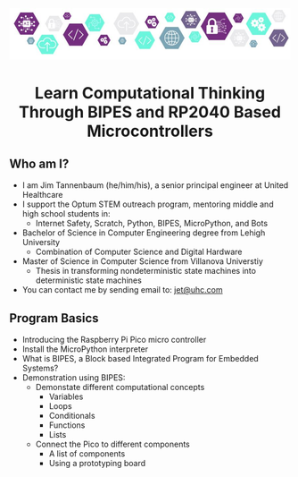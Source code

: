 
![Header](./img/header.jpg)

# <center>Learn Computational Thinking Through BIPES and RP2040 Based Microcontrollers</center>

## Who am I?

* I am Jim Tannenbaum (he/him/his), a senior principal engineer at United Healthcare
* I support the Optum STEM outreach program, mentoring middle and high school students in:
    * Internet Safety, Scratch, Python, BIPES, MicroPython, and Bots
* Bachelor of Science in Computer Engineering degree from Lehigh University
    * Combination of Computer Science and Digital Hardware
* Master of Science in Computer Science from Villanova Universtiy
    * Thesis in transforming nondeterministic state machines into deterministic state machines
* You can contact me by sending email to: <a href="mailto:jet@uhc.com">jet@uhc.com</a>

## Program Basics

* Introducing the Raspberry Pi Pico micro controller
* Install the MicroPython interpreter
* What is BIPES, a Block based Integrated Program for Embedded Systems?
* Demonstration using BIPES:
    * Demonstate different computational concepts
         * Variables
         * Loops
         * Conditionals
         * Functions
         * Lists
    * Connect the Pico to different components
         * A list of components
         * Using a prototyping board
